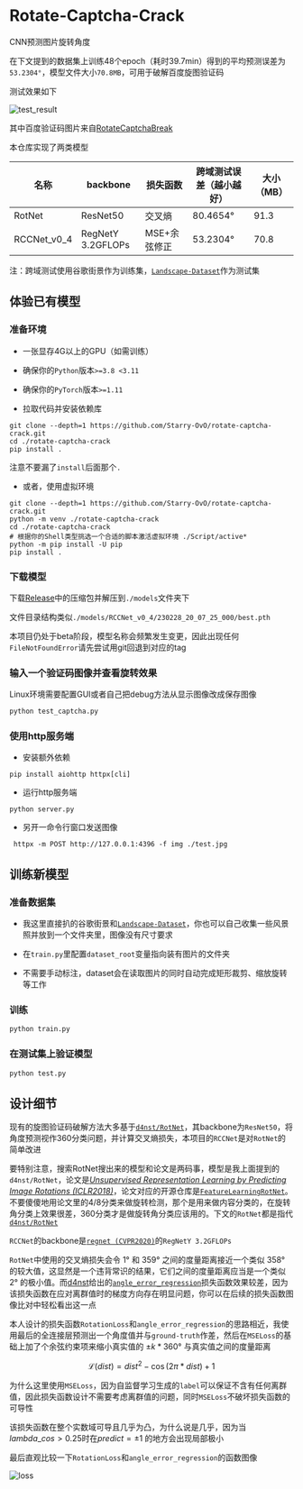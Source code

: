 # Rotate-Captcha-Crack

CNN预测图片旋转角度

在下文提到的数据集上训练48个epoch（耗时39.7min）得到的平均预测误差为`53.2304°`，模型文件大小`70.8MB`，可用于破解百度旋图验证码

测试效果如下

![test_result](https://user-images.githubusercontent.com/48282276/221872572-7dfc7fcc-5bda-43e8-bee7-3a55ffd6e8a9.png)

其中百度验证码图片来自[RotateCaptchaBreak](https://github.com/chencchen/RotateCaptchaBreak/tree/master/data/baiduCaptcha)

本仓库实现了两类模型

| 名称        | backbone          | 损失函数     | 跨域测试误差（越小越好） | 大小（MB） |
| ----------- | ----------------- | ------------ | ------------------------ | ---------- |
| RotNet      | ResNet50          | 交叉熵       | 80.4654°                 | 91.3       |
| RCCNet_v0_4 | RegNetY 3.2GFLOPs | MSE+余弦修正 | 53.2304°                 | 70.8       |

注：跨域测试使用谷歌街景作为训练集，[`Landscape-Dataset`](https://github.com/yuweiming70/Landscape-Dataset)作为测试集

## 体验已有模型

### 准备环境

+ 一张显存4G以上的GPU（如需训练）

+ 确保你的`Python`版本`>=3.8 <3.11`

+ 确保你的`PyTorch`版本`>=1.11`

+ 拉取代码并安装依赖库

```shell
git clone --depth=1 https://github.com/Starry-OvO/rotate-captcha-crack.git
cd ./rotate-captcha-crack
pip install .
```

注意不要漏了`install`后面那个`.`

+ 或者，使用虚拟环境

```shell
git clone --depth=1 https://github.com/Starry-OvO/rotate-captcha-crack.git
python -m venv ./rotate-captcha-crack
cd ./rotate-captcha-crack
# 根据你的Shell类型挑选一个合适的脚本激活虚拟环境 ./Script/active*
python -m pip install -U pip
pip install .
```

### 下载模型

下载[Release](https://github.com/Starry-OvO/rotate-captcha-crack/releases)中的压缩包并解压到`./models`文件夹下

文件目录结构类似`./models/RCCNet_v0_4/230228_20_07_25_000/best.pth`

本项目仍处于beta阶段，模型名称会频繁发生变更，因此出现任何`FileNotFoundError`请先尝试用git回退到对应的tag

### 输入一个验证码图像并查看旋转效果

Linux环境需要配置GUI或者自己把debug方法从显示图像改成保存图像

```bash
python test_captcha.py
```

### 使用http服务端

+ 安装额外依赖

```shell
pip install aiohttp httpx[cli]
```

+ 运行http服务端
  
```shell
python server.py
```

+ 另开一命令行窗口发送图像

```shell
 httpx -m POST http://127.0.0.1:4396 -f img ./test.jpg
```

## 训练新模型

### 准备数据集

+ 我这里直接扒的谷歌街景和[`Landscape-Dataset`](https://github.com/yuweiming70/Landscape-Dataset)，你也可以自己收集一些风景照并放到一个文件夹里，图像没有尺寸要求

+ 在`train.py`里配置`dataset_root`变量指向装有图片的文件夹

+ 不需要手动标注，dataset会在读取图片的同时自动完成矩形裁剪、缩放旋转等工作

### 训练

```bash
python train.py
```

### 在测试集上验证模型

```bash
python test.py
```

## 设计细节

现有的旋图验证码破解方法大多基于[`d4nst/RotNet`](https://github.com/d4nst/RotNet)，其backbone为`ResNet50`，将角度预测视作360分类问题，并计算交叉熵损失，本项目的`RCCNet`是对`RotNet`的简单改进

要特别注意，搜索RotNet搜出来的模型和论文是两码事，模型是我上面提到的`d4nst/RotNet`，论文是[*Unsupervised Representation Learning by Predicting Image Rotations (ICLR2018)*](https://arxiv.org/abs/1803.07728)，论文对应的开源仓库是[`FeatureLearningRotNet`](https://github.com/gidariss/FeatureLearningRotNet)。不要傻傻地用论文里的4/8分类来做旋转检测，那个是用来做内容分类的，在旋转角分类上效果很差，360分类才是做旋转角分类应该用的。下文的`RotNet`都是指代[`d4nst/RotNet`](https://github.com/d4nst/RotNet)

`RCCNet`的backbone是[`regnet (CVPR2020)`](https://arxiv.org/abs/2003.13678)的`RegNetY 3.2GFLOPs`

`RotNet`中使用的交叉熵损失会令 $1°$ 和 $359°$ 之间的度量距离接近一个类似 $358°$ 的较大值，这显然是一个违背常识的结果，它们之间的度量距离应当是一个类似 $2°$ 的极小值。而[d4nst](https://github.com/d4nst)给出的[`angle_error_regression`](https://github.com/d4nst/RotNet/blob/a56ea59818bbdd76d4dd8d83b8bbbaae6a802310/utils.py#L30-L36)损失函数效果较差，因为该损失函数在应对离群值时的梯度方向存在明显问题，你可以在后续的损失函数图像比对中轻松看出这一点

本人设计的损失函数`RotationLoss`和`angle_error_regression`的思路相近，我使用最后的全连接层预测出一个角度值并与`ground-truth`作差，然后在`MSELoss`的基础上加了个余弦约束项来缩小真实值的 $±k*360°$ 与真实值之间的度量距离

$$\mathcal{L}(dist) = {dist}^{2} - \cos(2\pi*{dist}) + 1$$

为什么这里使用`MSELoss`，因为自监督学习生成的`label`可以保证不含有任何离群值，因此损失函数设计不需要考虑离群值的问题，同时`MSELoss`不破坏损失函数的可导性

该损失函数在整个实数域可导且几乎为凸，为什么说是几乎，因为当 ${lambda\_cos} \gt 0.25$时在$predict = \pm 1$ 的地方会出现局部极小

最后直观比较一下`RotationLoss`和`angle_error_regression`的函数图像

![loss](https://user-images.githubusercontent.com/48282276/222870501-27f47ec9-7615-435f-b979-f5a4c0fc7e12.png)
